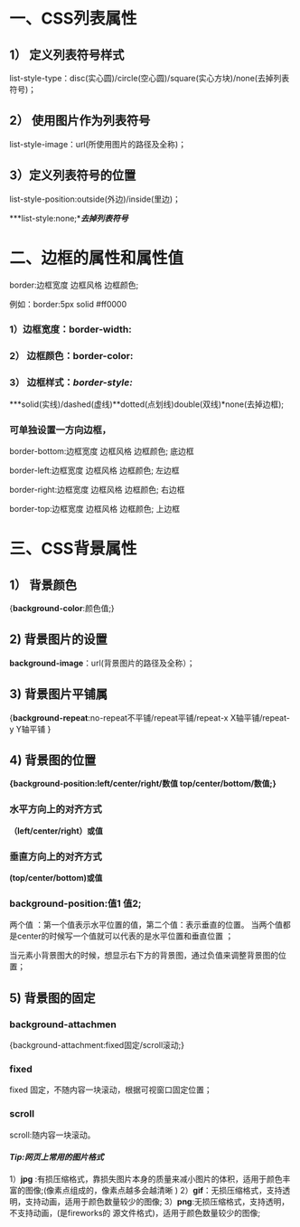 # 一、CSS列表属性

## 1） 定义列表符号样式

list-style-type：disc(实心圆)/circle(空心圆)/square(实心方块)/none(去掉列表符号)；

## 2） 使用图片作为列表符号

list-style-image：url(所使用图片的路径及全称)；

## 3）定义列表符号的位置

list-style-position:outside(外边)/inside(里边)；

***list-style:none;****去掉列表符号***

# 二、边框的属性和属性值

border:边框宽度 边框风格 边框颜色;

例如：border:5px solid #ff0000

### 1）边框宽度：border-width:

### 2） 边框颜色：border-color:

### 3） 边框样式：*border-style:*

***solid(实线)/dashed(虚线)**dotted(点划线)double(双线)*none(去掉边框);

### 可单独设置一方向边框，

border-bottom:边框宽度 边框风格 边框颜色;      底边框

border-left:边框宽度 边框风格 边框颜色;             左边框

border-right:边框宽度 边框风格 边框颜色;          右边框

border-top:边框宽度 边框风格 边框颜色;           上边框

# 三、CSS背景属性

## 1） 背景颜色

{**background-color**:颜色值;}

## 2) 背景图片的设置

 **background-image**：url(背景图片的路径及全称）；

## 3) 背景图片平铺属

{**background-repeat**:no-repeat不平铺/repeat平铺/repeat-x  X轴平铺/repeat-y   Y轴平铺 }

## 4) 背景图的位置

**{background-position:left/center/right/数值      top/center/bottom/数值;}**

### 水平方向上的对齐方式

**（left/center/right）或值** 

### 垂直方向上的对齐方式

**(top/center/bottom)或值** 

### background-position:值1 值2;

两个值 ：第一个值表示水平位置的值，第二个值：表示垂直的位置。 
当两个值都是center的时候写一个值就可以代表的是水平位置和垂直位置 ；

当元素小背景图大的时候，想显示右下方的背景图，通过负值来调整背景图的位置；

## 5) 背景图的固定

### background-attachmen

{background-attachment:fixed固定/scroll滚动;}

### fixed

fixed 固定，不随内容一块滚动，根据可视窗口固定位置；

### scroll

scroll:随内容一块滚动。

#### *Tip:网页上常用的图片格式*

1）**jpg** :有损压缩格式，靠损失图片本身的质量来减小图片的体积，适用于颜色丰富的图像;(像素点组成的，像素点越多会越清晰 )
2）**gif**：无损压缩格式，支持透明，支持动画，适用于颜色数量较少的图像;
3）**png**:无损压缩格式，支持透明，不支持动画，(是fireworks的 源文件格式)，适用于颜色数量较少的图像; 